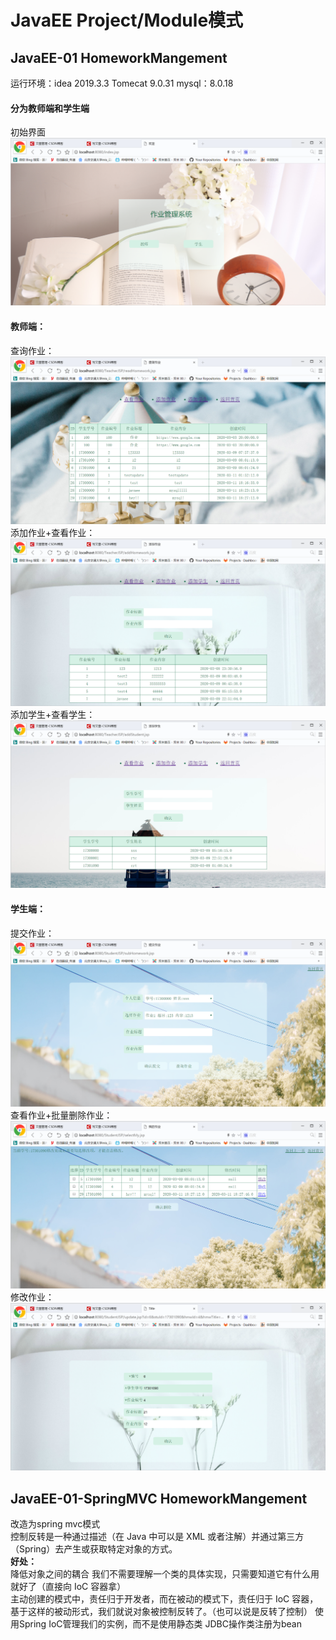 # JavaEE Project/Module模式
## JavaEE-01 HomeworkMangement
运行环境：idea 2019.3.3
Tomecat 9.0.31
mysql：8.0.18
#### 分为教师端和学生端
初始界面
 ![Image text](JavaEE-01/src/main/webapp/projectScreenshot/初始界面.png) 
#### 教师端：
查询作业：
 ![Image text](JavaEE-01/src/main/webapp/projectScreenshot/查询作业.png) 
添加作业+查看作业：
 ![Image text](JavaEE-01/src/main/webapp/projectScreenshot/添加作业.png) 
添加学生+查看学生：
 ![Image text](JavaEE-01/src/main/webapp/projectScreenshot/添加学生.png) 
#### 学生端：
提交作业：
 ![Image text](JavaEE-01/src/main/webapp/projectScreenshot/提交作业.png)
查看作业+批量删除作业：
 ![Image text](JavaEE-01/src/main/webapp/projectScreenshot/查看删除作业.png)
修改作业：
 ![Image text](JavaEE-01/src/main/webapp/projectScreenshot/修改作业.png)
 
## JavaEE-01-SpringMVC HomeworkMangement
改造为spring mvc模式\
控制反转是一种通过描述（在 Java 中可以是 XML 或者注解）并通过第三方（Spring）去产生或获取特定对象的方式。\
**好处：**\
降低对象之间的耦合
我们不需要理解一个类的具体实现，只需要知道它有什么用就好了（直接向 IoC 容器拿）\
主动创建的模式中，责任归于开发者，而在被动的模式下，责任归于 IoC 容器，基于这样的被动形式，我们就说对象被控制反转了。（也可以说是反转了控制）
使用Spring IoC管理我们的实例，而不是使用静态类
JDBC操作类注册为bean

